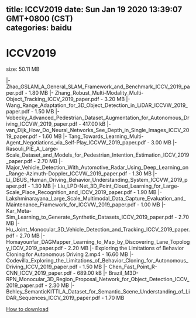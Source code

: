
title: ICCV2019
date: Sun Jan 19 2020 13:39:07 GMT+0800 (CST)    
categories: baidu
---

# ICCV2019
size: 50.11 MB
 
 
|- Zhao_GSLAM_A_General_SLAM_Framework_and_Benchmark_ICCV_2019_paper.pdf - 1.80 MB
|- Zhang_Robust_Multi-Modality_Multi-Object_Tracking_ICCV_2019_paper.pdf - 3.20 MB
|- Wang_Range_Adaptation_for_3D_Object_Detection_in_LiDAR_ICCVW_2019_paper.pdf - 1.50 MB
|- Vobecky_Advanced_Pedestrian_Dataset_Augmentation_for_Autonomous_Driving_ICCVW_2019_paper.pdf - 417.00 kB
|- van_Dijk_How_Do_Neural_Networks_See_Depth_in_Single_Images_ICCV_2019_paper.pdf - 1.60 MB
|- Tang_Towards_Learning_Multi-Agent_Negotiations_via_Self-Play_ICCVW_2019_paper.pdf - 3.00 MB
|- Rasouli_PIE_A_Large-Scale_Dataset_and_Models_for_Pedestrian_Intention_Estimation_ICCV_2019_paper.pdf - 2.70 MB
|- Major_Vehicle_Detection_With_Automotive_Radar_Using_Deep_Learning_on_Range-Azimuth-Doppler_ICCVW_2019_paper.pdf - 1.30 MB
|- Li_DBUS_Human_Driving_Behavior_Understanding_System_ICCVW_2019_paper.pdf - 1.30 MB
|- Liu_LPD-Net_3D_Point_Cloud_Learning_for_Large-Scale_Place_Recognition_and_ICCV_2019_paper.pdf - 1.90 MB
|- Lakshminarayana_Large_Scale_Multimodal_Data_Capture_Evaluation_and_Maintenance_Framework_for_ICCVW_2019_paper.pdf - 1.00 MB
|- Kar_Meta-Sim_Learning_to_Generate_Synthetic_Datasets_ICCV_2019_paper.pdf - 2.70 MB
|- Hu_Joint_Monocular_3D_Vehicle_Detection_and_Tracking_ICCV_2019_paper.pdf - 2.70 MB
|- Homayounfar_DAGMapper_Learning_to_Map_by_Discovering_Lane_Topology_ICCV_2019_paper.pdf - 2.20 MB
|- Exploring the Limitations of Behavior Cloning for Autonomous Driving 2.mp4 - 16.60 MB
|- Codevilla_Exploring_the_Limitations_of_Behavior_Cloning_for_Autonomous_Driving_ICCV_2019_paper.pdf - 1.50 MB
|- Chen_Fast_Point_R-CNN_ICCV_2019_paper.pdf - 689.00 kB
|- Brazil_M3D-RPN_Monocular_3D_Region_Proposal_Network_for_Object_Detection_ICCV_2019_paper.pdf - 2.30 MB
|- Behley_SemanticKITTI_A_Dataset_for_Semantic_Scene_Understanding_of_LiDAR_Sequences_ICCV_2019_paper.pdf - 1.70 MB

[How to download](https://bpcam.bemobtrk.com/go/2ceec3aa-1ca2-46d6-b9ff-aaa5c184517c?jno=2983)